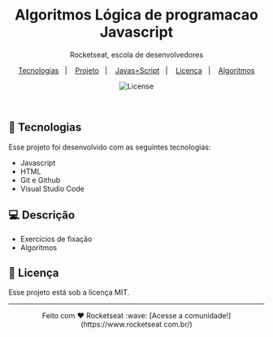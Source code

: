<h1 align="center">Algoritmos Lógica de programacao Javascript </h1>

<p align="center">Rocketseat, escola de desenvolvedores<br/>

<p align="center">
  <a href="#-tecnologias">Tecnologias</a>&nbsp;&nbsp;&nbsp;|&nbsp;&nbsp;&nbsp;
  <a href="#-projeto">Projeto</a>&nbsp;&nbsp;&nbsp;|&nbsp;&nbsp;&nbsp;
  <a href="#-javascript">Javas=Script</a>&nbsp;&nbsp;&nbsp;|&nbsp;&nbsp;&nbsp;
  <a href="#memo-licença">Licença</a>&nbsp;&nbsp;&nbsp;|&nbsp;&nbsp;&nbsp;
  <a href="#-algoritmos">Algoritmos</a>
</p>

<p align="center">
  <img alt="License" src="https://img.shields.io/static/v1?label=license&message=MIT&color=49AA26&labelColor=000000">
</p>

<br>


## 🚀 Tecnologias

Esse projeto foi desenvolvido com as seguintes tecnologias:

- Javascript
- HTML
- Git e Github
- Visual Studio Code


## 💻 Descrição

* Exercícios de fixação
* Algoritmos


## :memo: Licença

Esse projeto está sob a licença MIT.

---

<p align="center"> Feito com ♥ Rocketseat :wave: [Acesse a comunidade!](https://www.rocketseat com.br/)</p>